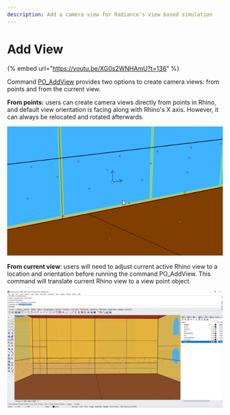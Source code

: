```yaml
---
description: Add a camera view for Radiance's view based simulation
---
```


# Add View

{% embed url="https://youtu.be/XG0s2WNHAmU?t=136" %}

Command [PO\_AddView](../pollination-commands/po\_addview.md) provides two options to create camera views: from points and from the current view.

**From points:** users can create camera views directly from points in Rhino, and default view orientation is facing along with Rhino's X axis. However, it can always be relocated and rotated afterwards.

![](<../../.gitbook/assets/image (114).png>)

**From current view**: users will need to adjust current active Rhino view to a location and orientation before running the command PO\_AddView. This command will translate current Rhino view to a view point object.

![Adjust the current Rhino view](<../../.gitbook/assets/image (113).png>)

